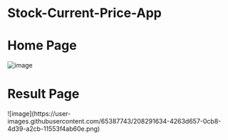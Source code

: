 # Stock-Current-Price-App

<h1>Home Page</h1>

![image](https://user-images.githubusercontent.com/65387743/208291602-c1a049dd-4923-45ba-8339-6b24ecbb40d5.png)



<h1> Result Page</h1>
![image](https://user-images.githubusercontent.com/65387743/208291634-4263d657-0cb8-4d39-a2cb-11553f4ab60e.png)
